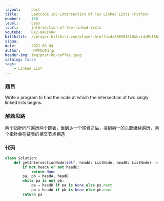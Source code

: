 ```yaml
---
layout:     post
title:      LeetCode 160 Intersection of Two Linked Lists (Python)
number:     160
level:      Easy
lcurl:      intersection-of-two-linked-lists
youtube:    Dk2-0A8soHw
bilibili1:  //player.bilibili.com/player.html?aid=886983810&bvid=BV18K4y1J7wx&cid=306137690&page=1
xigua:      
date:       2021-03-04
author:     小明MaxMing
header-img: img/post-bg-coffee.jpeg
catalog: false
tags:
    - Linked List
---
```


### 题目

Write a program to find the node at which the intersection of two singly linked lists begins.

### 解题思路

两个指针同时遍历两个链表，当到达一个尾骨之后，换到另一的头部继续遍历，两个指针会在链表的相交节点相遇

### 代码
```python
class Solution:
    def getIntersectionNode(self, headA: ListNode, headB: ListNode) -> ListNode:
        if not headA or not headB:
            return None
        pa, pb = headA, headB
        while pa is not pb:
            pa = headB if pa is None else pa.next
            pb = headA if pb is None else pb.next
        return pa
``` 

